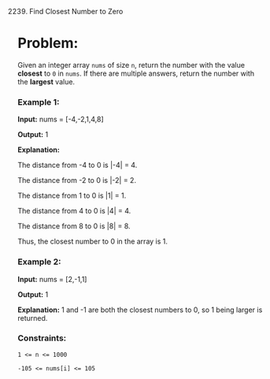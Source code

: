 2239. Find Closest Number to Zero

# Problem:
Given an integer array <code>nums</code> of size <code>n</code>, return the number with the value <b>closest</b> to <code>0</code> in <code>nums</code>. If there are multiple answers, return the number with the <b>largest</b> value.

### Example 1:

<b>Input:</b> nums = [-4,-2,1,4,8]

<b>Output:</b> 1

<b>Explanation:</b>

The distance from -4 to 0 is |-4| = 4.

The distance from -2 to 0 is |-2| = 2.

The distance from 1 to 0 is |1| = 1.

The distance from 4 to 0 is |4| = 4.

The distance from 8 to 0 is |8| = 8.

Thus, the closest number to 0 in the array is 1.


### Example 2:

<b>Input:</b> nums = [2,-1,1]

<b>Output:</b> 1

<b>Explanation:</b> 1 and -1 are both the closest 
numbers to 0, so 1 being larger is returned.

 

### Constraints:

<code>1 <= n <= 1000</code>

<code>-105 <= nums[i] <= 105</code>